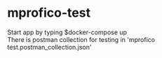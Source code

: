# mprofico-test

Start app by typing $docker-compose up <br />
There is postman collection for testing in 'mprofico test.postman_collection.json'
